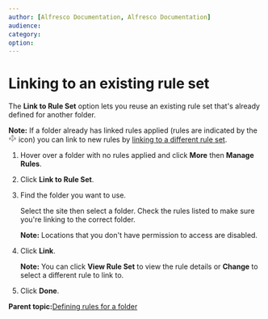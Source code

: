 ```yaml
---
author: [Alfresco Documentation, Alfresco Documentation]
audience: 
category: 
option: 
---
```


# Linking to an existing rule set

The **Link to Rule Set** option lets you reuse an existing rule set that's already defined for another folder.

**Note:** If a folder already has linked rules applied \(rules are indicated by the ![](../images/rules-icon.png) icon\) you can link to new rules by [linking to a different rule set](library-folder-rules-change-link.md).

1.  Hover over a folder with no rules applied and click **More** then **Manage Rules**.

2.  Click **Link to Rule Set**.

3.  Find the folder you want to use.

    Select the site then select a folder. Check the rules listed to make sure you're linking to the correct folder.

    **Note:** Locations that you don't have permission to access are disabled.

4.  Click **Link**.

    **Note:** You can click **View Rule Set** to view the rule details or **Change** to select a different rule to link to.

5.  Click **Done**.


**Parent topic:**[Defining rules for a folder](../tasks/library-folder-rules-define.md)

